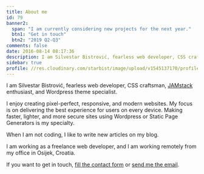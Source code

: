 ```yaml
---
title: About me
id: 79
banner2:
  span: "I am currently considering new projects for the next year."
  btn1: "Get in touch"
  btn2: "2019 Q2-Q3"
comments: false
date: 2016-08-14 08:17:36
description: I am Silvestar Bistrović, fearless web developer, CSS craftsman, JAMstack enthusiast, and Wordpress theme specialist.
sidebar: true
profile: //res.cloudinary.com/starbist/image/upload/v1545137170/profile_tsqb7d.png
---
```


I am Silvestar Bistrović, fearless web developer, CSS craftsman, [JAMstack](//jamstack.org/) enthusiast, and Wordpress theme specialist.

I enjoy creating pixel-perfect, responsive, and modern websites. My focus is on delivering the best experience for users on every device. Making faster, lighter, and more secure sites using Wordpress or Static Page Generators is my specialty.

When I am not coding, I like to write new articles on my blog.

I am working as a freelance web developer, and I am working remotely from my office in Osijek, Croatia.

If you want to get in touch, [fill the contact form](https://silvestar.typeform.com/to/jS4Qkz) or [send me the email](mailto:me@silvestarbistrovic.from.hr).
